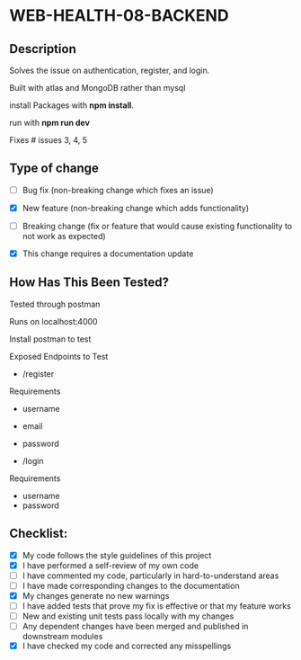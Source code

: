 # WEB-HEALTH-08-BACKEND

## Description

Solves the issue on authentication, register, and login.

Built with atlas and MongoDB rather than mysql

install Packages with **npm install**.

run with **npm run dev**

Fixes # issues 3, 4, 5

## Type of change

- [ ] Bug fix (non-breaking change which fixes an issue)
- [x] New feature (non-breaking change which adds functionality)
- [ ] Breaking change (fix or feature that would cause existing functionality to not work as expected)
- [x] This change requires a documentation update


## How Has This Been Tested?

Tested through postman 

Runs on localhost:4000

Install postman to test 

Exposed Endpoints to Test

- /register 

Requirements 

- username
- email
- password

- /login

Requirements 
- username
- password

## Checklist:

- [x] My code follows the style guidelines of this project
- [x] I have performed a self-review of my own code
- [ ] I have commented my code, particularly in hard-to-understand areas
- [ ] I have made corresponding changes to the documentation
- [x] My changes generate no new warnings
- [ ] I have added tests that prove my fix is effective or that my feature works
- [ ] New and existing unit tests pass locally with my changes
- [ ] Any dependent changes have been merged and published in downstream modules
- [x] I have checked my code and corrected any misspellings
